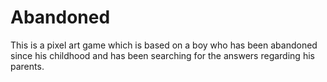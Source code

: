 # Abandoned
This is a pixel art game which is based on a boy who has been abandoned since his childhood and has been searching for the answers regarding his parents.
